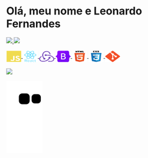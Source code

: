 # Olá, meu nome e Leonardo Fernandes 

<div>
  <a href="https://github.com/LeonardoFernandes777">
  <img height="180em" src="https://github-readme-stats.vercel.app/api?username=LeonardoFernandes777&show_icons=true&theme=tokyonight&include_all_commits=true&count_private=true"/>
  <img height="180em" src="https://github-readme-stats.vercel.app/api/top-langs/?username=jonathanGroupRoot&layout=compact&langs_count=7&theme=tokyonight"/>
</div>
  
  </div>
  <div style="display: inline_block"><br>
    <img align="center" alt="Joao-Js" height="30" width="40" src="https://raw.githubusercontent.com/devicons/devicon/master/icons/javascript/javascript-plain.svg">
    <img align="center" alt="Joao-git" height="30" width="40" src="https://github.com/devicons/devicon/blob/master/icons/react/react-original-wordmark.svg">
    <img align="center" alt="Joao-nd" height="30" width="40" src="https://github.com/devicons/devicon/blob/master/icons/redux/redux-original.svg">
    <img align="center" alt="Joao-jq" height="30" width="40" src="https://github.com/devicons/devicon/blob/master/icons/bootstrap/bootstrap-original.svg">
    <img align="center" alt="Joao-git" height="30" width="40" src="https://github.com/devicons/devicon/blob/master/icons/html5/html5-original-wordmark.svg">
     <img align="center" alt="Joao-git" height="30" width="40" src="https://github.com/devicons/devicon/blob/master/icons/css3/css3-original-wordmark.svg">
     <img align="center" alt="Joao-git" height="30" width="40" src="https://github.com/devicons/devicon/blob/master/icons/git/git-original.svg">
  
   
</div>
<br/>
<div>
   <a href="https://www.linkedin.com/in/leonardofernandes-nunes/" target="_blank">
     <img src="https://img.shields.io/badge/-LinkedIn-%230077B5?style=for-the-badge&logo=linkedin&logoColor=white" target="_blank">
  </a>  
 
</div>

 
  ![Snake animation](https://github.com/rafaballerini/rafaballerini/blob/output/github-contribution-grid-snake.svg)
 

